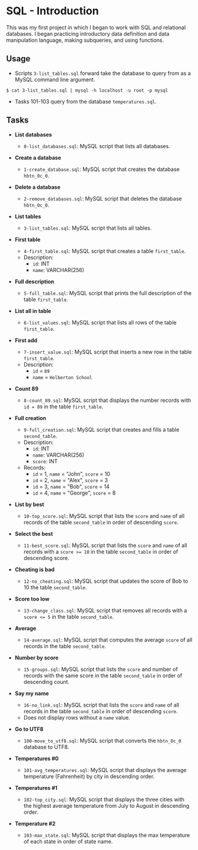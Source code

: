 # SQL - Introduction

This was my first project in which I began to work with SQL and relational
databases. I began practicing introductory data definition and data
manipulation language, making subqueries, and using functions.

## Usage

* Scripts `3-list_tables.sql` forward take the database to query from as a MySQL
command line argument.

```
$ cat 3-list_tables.sql | mysql -h localhost -u root -p mysql
```

* Tasks 101-103 query from the database `temperatures.sql`.

## Tasks

* **List databases**
  * `0-list_databases.sql`: MySQL script that lists all databases.

* **Create a database**
  * `1-create_database.sql`: MySQL script that creates the database
`hbtn_0c_0`.

* **Delete a database**
  * `2-remove_databases.sql`: MySQL script that deletes the database
`hbtn_0c_0`.

* **List tables**
  * `3-list_tables.sql`: MySQL script that lists all tables.

* **First table**
  * `4-first_table.sql`: MySQL script that creates a table `first_table`.
  * Description:
    * `id`: INT
    * `name`: VARCHAR(256)

* **Full description**
  * `5-full_table.sql`: MySQL script that prints the full description of the
table `first_table`.

* **List all in table**
  * `6-list_values.sql`: MySQL script that lists all rows of the table
`first_table`.

* **First add**
  * `7-insert_value.sql`: MySQL script that inserts a new row in the table
`first_table`.
  * Description:
    * `id` = `89`
    * `name` = `Holberton School`

* **Count 89**
  * `8-count_89.sql`: MySQL script that displays the number records with `id =
89` in the table `first_table`.

* **Full creation**
  * `9-full_creation.sql`: MySQL script that creates and fills a table
`second_table`.
  * Description:
    * `id`: INT
    * `name`: VARCHAR(256)
    * `score`: INT
  * Records:
    * `id` = 1, `name` = "John", `score` = 10
    * `id` = 2, `name` = "Alex", `score` = 3
    * `id` = 3, `name` = "Bob", `score` = 14
    * `id` = 4, `name` = "George", `score` = 8

* **List by best**
  * `10-top_score.sql`: MySQL script that lists the `score` and `name` of all
records of the table `second_table` in order of descending `score`.

* **Select the best**
  * `11-best_score.sql`: MySQL script that lists the `score` and `name` of all
records with a `score >= 10` in the table `second_table` in order of descending
score.

* **Cheating is bad**
  * `12-no_cheating.sql`: MySQL script that updates the score of Bob to 10
the table `second_table`.

* **Score too low**
  * `13-change_class.sql`: MySQL script that removes all records with a
`score <= 5` in the table `second_table`.

* **Average**
  * `14-average.sql`: MySQL script that computes the average `score` of all
records in the table `second_table`.

* **Number by score**
  * `15-groups.sql`: MySQL script that lists the `score` and number of records
with the same score in the table `second_table` in order of descending count.

* **Say my name**
  * `16-no_link.sql`: MySQL script that lists the `score` and `name` of all
records in the table `second_table` in order of descending `score`.
  * Does not display rows without a `name` value.

* **Go to UTF8**
  * `100-move_to_utf8.sql`: MySQL script that converts the `hbtn_0c_0`
database to UTF8.

* **Temperatures #0**
  * `101-avg_temperatures.sql`: MySQL script that displays the average
temperature (Fahrenheit) by city in descending order.

* **Temperatures #1**
  * `102-top_city.sql`: MySQL script that displays the three cities with the
highest average temperature from July to August in descending order.

* **Temperature #2**
  * `103-max_state.sql`: MySQL script that displays the max temperature of each
state in order of state name.
